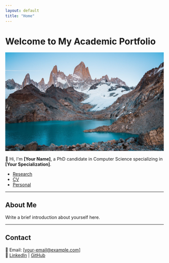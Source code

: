 ```yaml
---
layout: default
title: "Home"
---
```


# Welcome to My Academic Portfolio

![My Photo](images/my-photo.jpg)

👋 Hi, I'm **[Your Name]**, a PhD candidate in Computer Science specializing in **[Your Specialization]**.

- [Research](research.md)
- [CV](cv.md)
- [Personal](personal.md)

---

## About Me

Write a brief introduction about yourself here.

---

## Contact

📧 Email: [your-email@example.com]  
🔗 [LinkedIn](#) | [GitHub](#)
